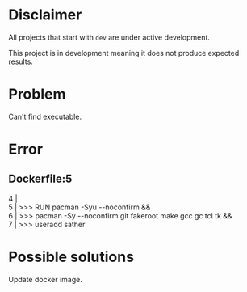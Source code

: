 # Disclaimer
All projects that start with `dev`
are under active development.

This project is in development meaning
it does not produce expected results.

# Problem
Can't find executable.

# Error
Dockerfile:5
--------------------
   4 |     
   5 | >>> RUN pacman -Syu --noconfirm && \
   6 | >>>     pacman -Sy --noconfirm git fakeroot make gcc gc tcl tk && \
   7 | >>>     useradd sather

# Possible solutions
Update docker image.